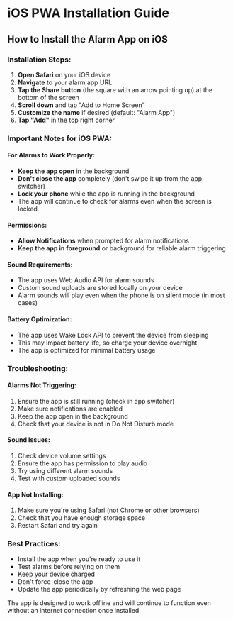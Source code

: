 # iOS PWA Installation Guide

## How to Install the Alarm App on iOS

### Installation Steps:

1. **Open Safari** on your iOS device
2. **Navigate** to your alarm app URL
3. **Tap the Share button** (the square with an arrow pointing up) at the bottom of the screen
4. **Scroll down** and tap "Add to Home Screen"
5. **Customize the name** if desired (default: "Alarm App")
6. **Tap "Add"** in the top right corner

### Important Notes for iOS PWA:

#### For Alarms to Work Properly:
- **Keep the app open** in the background
- **Don't close the app** completely (don't swipe it up from the app switcher)
- **Lock your phone** while the app is running in the background
- The app will continue to check for alarms even when the screen is locked

#### Permissions:
- **Allow Notifications** when prompted for alarm notifications
- **Keep the app in foreground** or background for reliable alarm triggering

#### Sound Requirements:
- The app uses Web Audio API for alarm sounds
- Custom sound uploads are stored locally on your device
- Alarm sounds will play even when the phone is on silent mode (in most cases)

#### Battery Optimization:
- The app uses Wake Lock API to prevent the device from sleeping
- This may impact battery life, so charge your device overnight
- The app is optimized for minimal battery usage

### Troubleshooting:

#### Alarms Not Triggering:
1. Ensure the app is still running (check in app switcher)
2. Make sure notifications are enabled
3. Keep the app open in the background
4. Check that your device is not in Do Not Disturb mode

#### Sound Issues:
1. Check device volume settings
2. Ensure the app has permission to play audio
3. Try using different alarm sounds
4. Test with custom uploaded sounds

#### App Not Installing:
1. Make sure you're using Safari (not Chrome or other browsers)
2. Check that you have enough storage space
3. Restart Safari and try again

### Best Practices:
- Install the app when you're ready to use it
- Test alarms before relying on them
- Keep your device charged
- Don't force-close the app
- Update the app periodically by refreshing the web page

The app is designed to work offline and will continue to function even without an internet connection once installed.
